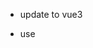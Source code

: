 - update to vue3

- use <script setup> for all vue files

- scroll to top in `papers/` and `translations/` and so on
